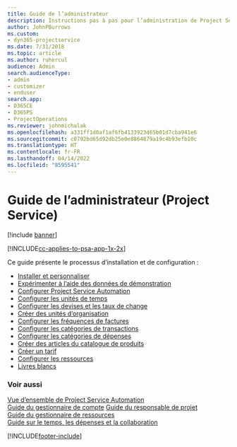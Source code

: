 ```yaml
---
title: Guide de l’administrateur
description: Instructions pas à pas pour l’administration de Project Service
author: JohnPBurrows
ms.custom:
- dyn365-projectservice
ms.date: 7/31/2018
ms.topic: article
ms.author: ruhercul
audience: Admin
search.audienceType:
- admin
- customizer
- enduser
search.app:
- D365CE
- D365PS
- ProjectOperations
ms.reviewer: johnmichalak
ms.openlocfilehash: a331ff1d0af1af6fb4133923d65b01d7cba941e6
ms.sourcegitcommit: c0792bd65d92db25e0e8864879a19c4b93efb10c
ms.translationtype: HT
ms.contentlocale: fr-FR
ms.lasthandoff: 04/14/2022
ms.locfileid: "8595541"
---
```

# <a name="administrator-guide-project-service"></a>Guide de l’administrateur (Project Service)

[!include [banner](../includes/psa-now-project-operations.md)]

[!INCLUDE[cc-applies-to-psa-app-1x-2x](../includes/cc-applies-to-psa-app-1x-2x.md)]

Ce guide présente le processus d’installation et de configuration :  
  
- [Installer et personnaliser](install-customize.md)
- [Expérimenter à l’aide des données de démonstration](use-demo-data.md)
- [Configurer Project Service Automation](configure.md)
- [Configurer les unités de temps](set-up-time-units.md)
- [Configurer les devises et les taux de change](set-up-currencies-exchange-rates.md)
- [Créer des unités d’organisation](create-organizational-units.md)
- [Configurer les fréquences de factures](set-up-invoice-frequencies.md)
- [Configurer les catégories de transactions](configure-transaction-categories.md)
- [Configurer les catégories de dépenses](configure-expense-categories.md)
- [Créer des articles du catalogue de produits](create-product-catalog-items.md)
- [Créer un tarif](create-price-list.md)
- [Configurer les ressources](set-up-resources.md)
- [Livres blancs](white-papers.md)
  
### <a name="see-also"></a>Voir aussi  
 [Vue d’ensemble de Project Service Automation](../psa/overview.md)    
 [Guide du gestionnaire de compte](../psa/account-manager-guide.md) [Guide du responsable de projet](../psa/project-manager-guide.md)   
 [Guide du gestionnaire de ressources](../psa/resource-manager-guide.md)   
 [Guide sur le temps, les dépenses et la collaboration](../psa/time-expense-collaboration-guide.md)


[!INCLUDE[footer-include](../includes/footer-banner.md)]
